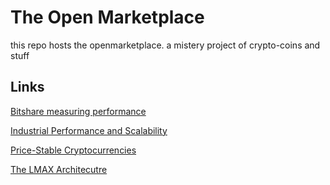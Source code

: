 # The Open Marketplace
this repo hosts the openmarketplace. a mistery project of crypto-coins and stuff

## Links
[Bitshare measuring performance](https://bitshares.org/blog/2015/06/08/measuring-performance/)

[Industrial Performance and Scalability](https://bitshares.org/technology/industrial-performance-and-scalability/)

[Price-Stable Cryptocurrencies](https://bitshares.org/technology/price-stable-cryptocurrencies/)

[The LMAX Architecutre](https://martinfowler.com/articles/lmax.html)
